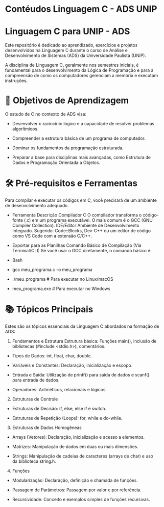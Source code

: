 # Contéudos Linguagem C - ADS UNIP

# Linguagem C para UNIP - ADS
Este repositório é dedicado ao aprendizado, exercícios e projetos desenvolvidos na Linguagem C durante o curso de Análise e             Desenvolvimento de Sistemas (ADS) da Universidade Paulista (UNIP).

A disciplina de Linguagem C, geralmente nos semestres iniciais, é fundamental para o desenvolvimento da Lógica de Programação e para a compreensão de como os computadores gerenciam a memória e executam instruções.

# 🎯 Objetivos de Aprendizagem
O estudo de C no contexto de ADS visa:

+ Desenvolver o raciocínio lógico e a capacidade de resolver problemas algorítmicos.

+ Compreender a estrutura básica de um programa de computador.

+ Dominar os fundamentos da programação estruturada.

+ Preparar a base para disciplinas mais avançadas, como Estrutura de Dados e Programação Orientada a Objetos.

# 🛠️ Pré-requisitos e Ferramentas
Para compilar e executar os códigos em C, você precisará de um ambiente de desenvolvimento adequado.

+ Ferramenta	Descrição
Compilador C	O compilador transforma o código-fonte (.c) em um programa executável. O mais comum é o GCC (GNU Compiler Collection).
IDE/Editor	Ambiente de Desenvolvimento Integrado. Sugerido: Code::Blocks, Dev-C++ ou um editor de código como VS Code com a extensão C/C++.

+ Exportar para as Planilhas
Comando Básico de Compilação (Via Terminal/CLI)
Se você usar o GCC diretamente, o comando básico é:

+ Bash

+ gcc meu_programa.c -o meu_programa
+ ./meu_programa # Para executar no Linux/macOS
+ meu_programa.exe # Para executar no Windows
# 📚 Tópicos Principais
Estes são os tópicos essenciais da Linguagem C abordados na formação de ADS:

1. Fundamentos e Estrutura
Estrutura básica: Funções main(), inclusão de bibliotecas (#include <stdio.h>), comentários.

+ Tipos de Dados: int, float, char, double.

+ Variáveis e Constantes: Declaração, inicialização e escopo.

+ Entrada e Saída: Utilização de printf() para saída de dados e scanf() para entrada de dados.

+ Operadores: Aritméticos, relacionais e lógicos.

2. Estruturas de Controle
+ Estruturas de Decisão: if, else, else if e switch.

+ Estruturas de Repetição (Loops): for, while e do-while.

3. Estruturas de Dados Homogêneas
+ Arrays (Vetores): Declaração, inicialização e acesso a elementos.

+ Matrizes: Manipulação de dados em duas ou mais dimensões.

+ Strings: Manipulação de cadeias de caracteres (arrays de char) e uso da biblioteca string.h.

4. Funções
+ Modularização: Declaração, definição e chamada de funções.

+ Passagem de Parâmetros: Passagem por valor e por referência.

+ Recursividade: Conceito e exemplos simples de funções recursivas.
